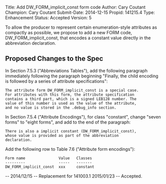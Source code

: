 Title:       Add DW_FORM_implicit_const form code
Author:      Cary Coutant
Champion:    Cary Coutant
Submit-Date: 2014-12-15
Propid:      141215.4
Type:        Enhancement
Status:      Accepted
Version:     5

To allow the producer to represent certain enumeration-style
attributes as compactly as possible, we propose to add a new FORM
code, DW_FORM_implicit_const, that encodes a constant value
directly in the abbreviation declaration.

Proposed Changes to the Spec
----------------------------

In Section 7.5.3 ("Abbreviations Tables"), add the following
paragraph immediately following the paragraph beginning "Finally,
the child encoding is followed by a series of attribute
specifications":

    The attribute form DW_FORM_implicit_const is a special case.
    For attributes with this form, the attribute specification
    contains a third part, which is a signed LEB128 number. The
    value of this number is used as the value of the attribute,
    and no value is stored in the .debug_info section.

In Section 7.5.4 ("Attribute Encodings"), for class "constant",
change "seven forms" to "eight forms", and add to the end of the
paragraph:

    There is also a implicit constant (DW_FORM_implicit_const),
    whose value is provided as part of the abbreviation
    declaration.

Add the following row to Table 7.6 ("Attribute form encodings"):

    Form name               Value   Classes
    ---------               -----   -------
    DW_FORM_implicit_const  xxx     constant

--
2014/12/15 -- Replacement for 141003.1
2015/01/23 -- Accepted.
